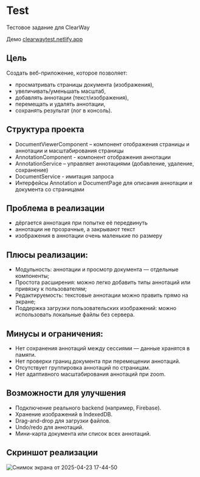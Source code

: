 # Test

Тестовое задание для ClearWay


Демо [clearwaytest.netlify.app](clearwaytest.netlify.app)

## Цель

Создать веб-приложение, которое позволяет:

- просматривать страницы документа (изображения),
- увеличивать/уменьшать масштаб,
- добавлять аннотации (текст/изображения),
- перемещать и удалять аннотации,
- сохранять результат (лог в консоль).

## Структура проекта

- DocumentViewerComponent – компонент отображения страницы и аннотации и масштабирования страницы
- AnnotationComponent - компонент отображения аннотации
- AnnotationService – управляет аннотациями (добавление, удаление, сохранение)
- DocumentService - имитация запроса
- Интерфейсы Annotation и DocumentPage для описания аннотации и документа со страницами

## Проблема в реализации

- дёргается аннотация при попытке её передвинуть
- аннотации не прозрачные, а закрывают текст
- изображения в аннотации очень маленькие по размеру

## Плюсы реализации:

- Модульность: аннотации и просмотр документа — отдельные компоненты;
- Простота расширения: можно легко добавить типы аннотаций или привязку к пользователям;
- Редактируемость: текстовые аннотации можно править прямо на экране;
- Поддержка загрузки пользовательских изображений: можно использовать локальные файлы без сервера.

## Минусы и ограничения:

- Нет сохранения аннотаций между сессиями — данные хранятся в памяти.
- Нет проверки границ документа при перемещении аннотаций.
- Отсутствует группировка аннотаций по страницам.
- Нет адаптивного масштабирования аннотаций при zoom.

## Возможности для улучшения

- Подключение реального backend (например, Firebase).
- Хранение изображений в IndexedDB.
- Drag-and-drop для загрузки файлов.
- Undo/redo для аннотаций.
- Мини-карта документа или список всех аннотаций.


## Скриншот реализации

![Снимок экрана от 2025-04-23 17-44-50](https://github.com/user-attachments/assets/3ffbcf82-0142-495b-a4b5-478ef0136880)
